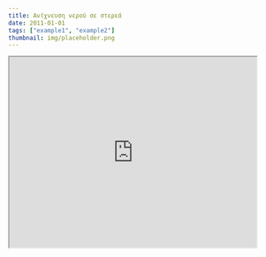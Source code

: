 ```yaml
---
title: Ανίχνευση νερού σε στερεά
date: 2011-01-01
tags: ["example1", "example2"]
thumbnail: img/placeholder.png
---
```

<iframe height="385" src="https://docs.google.com/file/d/0B4T-U5-yEriSRE1aNExTcXItVU0/preview" width="500"></iframe>
